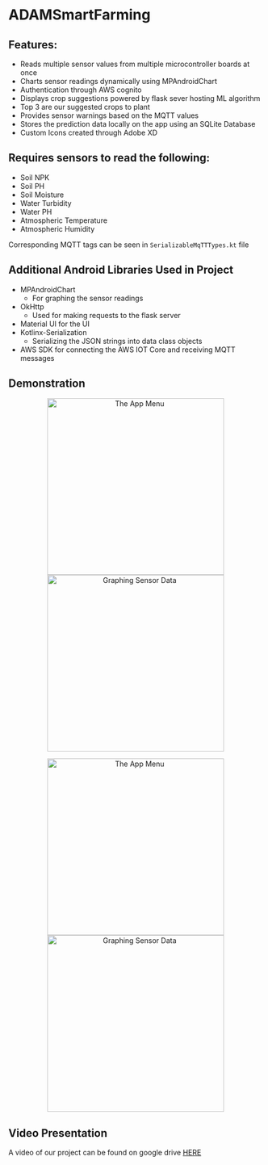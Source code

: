 # ADAMSmartFarming

## Features:

* Reads multiple sensor values from multiple microcontroller boards at once
* Charts sensor readings dynamically using MPAndroidChart
* Authentication through AWS cognito
* Displays crop suggestions powered by flask sever hosting ML algorithm
 * Top 3 are our suggested crops to plant
* Provides sensor warnings based on the MQTT values
* Stores the prediction data locally on the app using an SQLite Database
* Custom Icons created through Adobe XD

## Requires sensors to read the following:
* Soil NPK
* Soil PH
* Soil Moisture
* Water Turbidity
* Water PH
* Atmospheric Temperature
* Atmospheric Humidity

Corresponding MQTT tags can be seen in ```SerializableMqTTTypes.kt``` file

## Additional Android Libraries Used in Project 

* MPAndroidChart
  * For graphing the sensor readings
* OkHttp
  * Used for making requests to the flask server
* Material UI for the UI
* Kotlinx-Serialization
  * Serializing the JSON strings into data class objects
* AWS SDK for connecting the AWS IOT Core and receiving MQTT messages

## Demonstration 

<p align="center">
  <img src="/Images/menu.jpg" width="350" title="The App Menu">
  <img src="/Images/Graphing.jpg" width="350" title="Graphing Sensor Data">
</p>


<p align="center">
  <img src="/Images/crop_predictions.jpg" width="350" title="The App Menu">
  <img src="/Images/crop-prediction-history.jpg" width="350" title="Graphing Sensor Data">
</p>

## Video Presentation

A video of our project can be found on google drive [HERE](https://drive.google.com/file/d/1pTGVneAP5Z7J-KBNtFm-Vsq6o-qaiTcv/view?usp=sharing)

